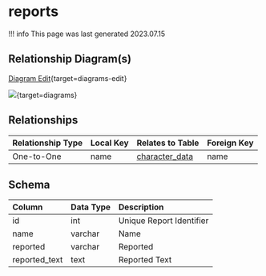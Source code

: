 # reports

!!! info
	This page was last generated 2023.07.15

## Relationship Diagram(s)

[Diagram Edit](https://mermaid.live/edit#eyJjb2RlIjoiZXJEaWFncmFtXG4gICAgcmVwb3J0cyB7XG4gICAgICAgIHZhcmNoYXIgbmFtZVxuICAgIH1cbiAgICBjaGFyYWN0ZXJfZGF0YSB7XG4gICAgICAgIGludHVuc2lnbmVkIGlkXG4gICAgICAgIHZhcmNoYXIgbmFtZVxuICAgICAgICBpbnR1bnNpZ25lZCB6b25lX2luc3RhbmNlXG4gICAgICAgIGludHVuc2lnbmVkIHpvbmVfaWRcbiAgICAgICAgdmFyY2hhciBuYW5lXG4gICAgfVxuICAgIHJlcG9ydHMgfHwtLW97IGNoYXJhY3Rlcl9kYXRhIDogXCJPbmUtdG8tT25lXCJcblxuIiwibWVybWFpZCI6eyJ0aGVtZSI6ImRlZmF1bHQifSwidXBkYXRlRWRpdG9yIjp0cnVlLCJhdXRvU3luYyI6dHJ1ZSwidXBkYXRlRGlhZ3JhbSI6dHJ1ZX0=){target=diagrams-edit}

[![](https://mermaid.ink/img/eyJjb2RlIjoiZXJEaWFncmFtXG4gICAgcmVwb3J0cyB7XG4gICAgICAgIHZhcmNoYXIgbmFtZVxuICAgIH1cbiAgICBjaGFyYWN0ZXJfZGF0YSB7XG4gICAgICAgIGludHVuc2lnbmVkIGlkXG4gICAgICAgIHZhcmNoYXIgbmFtZVxuICAgICAgICBpbnR1bnNpZ25lZCB6b25lX2luc3RhbmNlXG4gICAgICAgIGludHVuc2lnbmVkIHpvbmVfaWRcbiAgICAgICAgdmFyY2hhciBuYW5lXG4gICAgfVxuICAgIHJlcG9ydHMgfHwtLW97IGNoYXJhY3Rlcl9kYXRhIDogXCJPbmUtdG8tT25lXCJcblxuIiwibWVybWFpZCI6eyJ0aGVtZSI6ImRlZmF1bHQifSwidXBkYXRlRWRpdG9yIjp0cnVlLCJhdXRvU3luYyI6dHJ1ZSwidXBkYXRlRGlhZ3JhbSI6dHJ1ZX0=)](https://mermaid.ink/img/eyJjb2RlIjoiZXJEaWFncmFtXG4gICAgcmVwb3J0cyB7XG4gICAgICAgIHZhcmNoYXIgbmFtZVxuICAgIH1cbiAgICBjaGFyYWN0ZXJfZGF0YSB7XG4gICAgICAgIGludHVuc2lnbmVkIGlkXG4gICAgICAgIHZhcmNoYXIgbmFtZVxuICAgICAgICBpbnR1bnNpZ25lZCB6b25lX2luc3RhbmNlXG4gICAgICAgIGludHVuc2lnbmVkIHpvbmVfaWRcbiAgICAgICAgdmFyY2hhciBuYW5lXG4gICAgfVxuICAgIHJlcG9ydHMgfHwtLW97IGNoYXJhY3Rlcl9kYXRhIDogXCJPbmUtdG8tT25lXCJcblxuIiwibWVybWFpZCI6eyJ0aGVtZSI6ImRlZmF1bHQifSwidXBkYXRlRWRpdG9yIjp0cnVlLCJhdXRvU3luYyI6dHJ1ZSwidXBkYXRlRGlhZ3JhbSI6dHJ1ZX0=){target=diagrams}


## Relationships

| Relationship Type | Local Key | Relates to Table | Foreign Key |
| :--- | :--- | :--- | :--- |
| One-to-One | name | [character_data](../../schema/characters/character_data.md) | name |


## Schema

| Column | Data Type | Description |
| :--- | :--- | :--- |
| id | int | Unique Report Identifier |
| name | varchar | Name |
| reported | varchar | Reported |
| reported_text | text | Reported Text |

